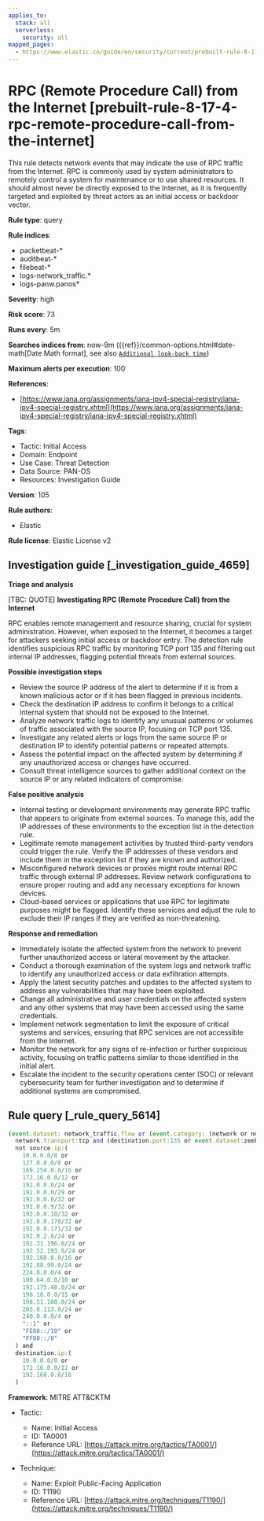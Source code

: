 ```yaml
---
applies_to:
  stack: all
  serverless:
    security: all
mapped_pages:
  - https://www.elastic.co/guide/en/security/current/prebuilt-rule-8-17-4-rpc-remote-procedure-call-from-the-internet.html
---
```


# RPC (Remote Procedure Call) from the Internet [prebuilt-rule-8-17-4-rpc-remote-procedure-call-from-the-internet]

This rule detects network events that may indicate the use of RPC traffic from the Internet. RPC is commonly used by system administrators to remotely control a system for maintenance or to use shared resources. It should almost never be directly exposed to the Internet, as it is frequently targeted and exploited by threat actors as an initial access or backdoor vector.

**Rule type**: query

**Rule indices**:

* packetbeat-*
* auditbeat-*
* filebeat-*
* logs-network_traffic.*
* logs-panw.panos*

**Severity**: high

**Risk score**: 73

**Runs every**: 5m

**Searches indices from**: now-9m ({{ref}}/common-options.html#date-math[Date Math format], see also [`Additional look-back time`](docs-content://solutions/security/detect-and-alert/create-detection-rule.md#rule-schedule))

**Maximum alerts per execution**: 100

**References**:

* [https://www.iana.org/assignments/iana-ipv4-special-registry/iana-ipv4-special-registry.xhtml](https://www.iana.org/assignments/iana-ipv4-special-registry/iana-ipv4-special-registry.xhtml)

**Tags**:

* Tactic: Initial Access
* Domain: Endpoint
* Use Case: Threat Detection
* Data Source: PAN-OS
* Resources: Investigation Guide

**Version**: 105

**Rule authors**:

* Elastic

**Rule license**: Elastic License v2

## Investigation guide [_investigation_guide_4659]

**Triage and analysis**

[TBC: QUOTE]
**Investigating RPC (Remote Procedure Call) from the Internet**

RPC enables remote management and resource sharing, crucial for system administration. However, when exposed to the Internet, it becomes a target for attackers seeking initial access or backdoor entry. The detection rule identifies suspicious RPC traffic by monitoring TCP port 135 and filtering out internal IP addresses, flagging potential threats from external sources.

**Possible investigation steps**

* Review the source IP address of the alert to determine if it is from a known malicious actor or if it has been flagged in previous incidents.
* Check the destination IP address to confirm it belongs to a critical internal system that should not be exposed to the Internet.
* Analyze network traffic logs to identify any unusual patterns or volumes of traffic associated with the source IP, focusing on TCP port 135.
* Investigate any related alerts or logs from the same source IP or destination IP to identify potential patterns or repeated attempts.
* Assess the potential impact on the affected system by determining if any unauthorized access or changes have occurred.
* Consult threat intelligence sources to gather additional context on the source IP or any related indicators of compromise.

**False positive analysis**

* Internal testing or development environments may generate RPC traffic that appears to originate from external sources. To manage this, add the IP addresses of these environments to the exception list in the detection rule.
* Legitimate remote management activities by trusted third-party vendors could trigger the rule. Verify the IP addresses of these vendors and include them in the exception list if they are known and authorized.
* Misconfigured network devices or proxies might route internal RPC traffic through external IP addresses. Review network configurations to ensure proper routing and add any necessary exceptions for known devices.
* Cloud-based services or applications that use RPC for legitimate purposes might be flagged. Identify these services and adjust the rule to exclude their IP ranges if they are verified as non-threatening.

**Response and remediation**

* Immediately isolate the affected system from the network to prevent further unauthorized access or lateral movement by the attacker.
* Conduct a thorough examination of the system logs and network traffic to identify any unauthorized access or data exfiltration attempts.
* Apply the latest security patches and updates to the affected system to address any vulnerabilities that may have been exploited.
* Change all administrative and user credentials on the affected system and any other systems that may have been accessed using the same credentials.
* Implement network segmentation to limit the exposure of critical systems and services, ensuring that RPC services are not accessible from the Internet.
* Monitor the network for any signs of re-infection or further suspicious activity, focusing on traffic patterns similar to those identified in the initial alert.
* Escalate the incident to the security operations center (SOC) or relevant cybersecurity team for further investigation and to determine if additional systems are compromised.


## Rule query [_rule_query_5614]

```js
(event.dataset: network_traffic.flow or (event.category: (network or network_traffic))) and
  network.transport:tcp and (destination.port:135 or event.dataset:zeek.dce_rpc) and
  not source.ip:(
    10.0.0.0/8 or
    127.0.0.0/8 or
    169.254.0.0/16 or
    172.16.0.0/12 or
    192.0.0.0/24 or
    192.0.0.0/29 or
    192.0.0.8/32 or
    192.0.0.9/32 or
    192.0.0.10/32 or
    192.0.0.170/32 or
    192.0.0.171/32 or
    192.0.2.0/24 or
    192.31.196.0/24 or
    192.52.193.0/24 or
    192.168.0.0/16 or
    192.88.99.0/24 or
    224.0.0.0/4 or
    100.64.0.0/10 or
    192.175.48.0/24 or
    198.18.0.0/15 or
    198.51.100.0/24 or
    203.0.113.0/24 or
    240.0.0.0/4 or
    "::1" or
    "FE80::/10" or
    "FF00::/8"
  ) and
  destination.ip:(
    10.0.0.0/8 or
    172.16.0.0/12 or
    192.168.0.0/16
  )
```

**Framework**: MITRE ATT&CKTM

* Tactic:

    * Name: Initial Access
    * ID: TA0001
    * Reference URL: [https://attack.mitre.org/tactics/TA0001/](https://attack.mitre.org/tactics/TA0001/)

* Technique:

    * Name: Exploit Public-Facing Application
    * ID: T1190
    * Reference URL: [https://attack.mitre.org/techniques/T1190/](https://attack.mitre.org/techniques/T1190/)



